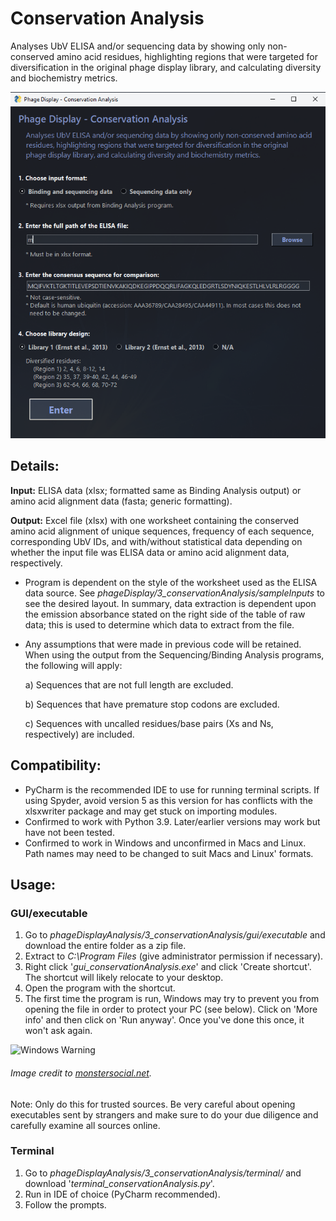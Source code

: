# Conservation Analysis
 
Analyses UbV ELISA and/or sequencing data by showing only non-conserved amino acid residues, highlighting regions that
were targeted for diversification in the original phage display library, and calculating diversity and biochemistry
metrics.

![Conservation Analysis GUI](gui/source/images/gui.png)

## Details:

**Input:** ELISA data (xlsx; formatted same as Binding Analysis output) or amino acid alignment data (fasta; generic
formatting).

**Output:** Excel file (xlsx) with one worksheet containing the conserved amino acid alignment of unique sequences,
frequency of each sequence, corresponding UbV IDs, and with/without statistical data depending on whether the input file
was ELISA data or amino acid alignment data, respectively.

* Program is dependent on the style of the worksheet used as the ELISA data source. See
_phageDisplay/3_conservationAnalysis/sampleInputs_ to see the desired layout. In summary, data extraction is dependent
upon the emission absorbance stated on the right side of the table of raw data; this is used to determine which data to
extract from the file. 
* Any assumptions that were made in previous code will be retained. When using the output from the Sequencing/Binding
Analysis programs, the following will apply:

    a) Sequences that are not full length are excluded.

    b) Sequences that have premature stop codons are excluded. 

    c) Sequences with uncalled residues/base pairs (Xs and Ns, respectively) are included.

## Compatibility:
* PyCharm is the recommended IDE to use for running terminal scripts. If using Spyder, avoid version 5 as this version
for has conflicts with the xlsxwriter package and may get stuck on importing modules.
* Confirmed to work with Python 3.9. Later/earlier versions may work but have not been tested.
* Confirmed to work in Windows and unconfirmed in Macs and Linux. Path names may need to be changed to suit Macs
and Linux' formats.

## Usage:

### GUI/executable

1. Go to _phageDisplayAnalysis/3_conservationAnalysis/gui/executable_ and download the entire folder as a zip file.
2. Extract to _C:\Program Files_ (give administrator permission if necessary).
3. Right click '_gui_conservationAnalysis.exe_' and click 'Create shortcut'. The shortcut will likely relocate to your
desktop.
4. Open the program with the shortcut.
5. The first time the program is run, Windows may try to prevent you from opening the file in order to protect your PC
(see below). Click on 'More info' and then click on 'Run anyway'. Once you've done this once, it won't ask again.

![Windows Warning](https://external-content.duckduckgo.com/iu/?u=https%3A%2F%2Fmonstersocial.net%2Fwp-content%2Fuploads%2F2015%2F08%2Fwindowsprotectedyourpc.jpg&f=1&nofb=1)

###### Image credit to [monstersocial.net](https://monstersocial.net/).

Note: Only do this for trusted sources. Be very careful about opening executables sent by strangers and make sure to do
your due diligence and carefully examine all sources online.

### Terminal

1. Go to _phageDisplayAnalysis/3_conservationAnalysis/terminal/_ and download '_terminal_conservationAnalysis.py_'.
2. Run in IDE of choice (PyCharm recommended).
3. Follow the prompts.
